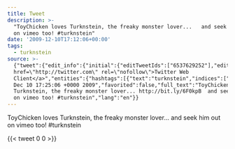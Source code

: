 ```yaml
---
title: Tweet
description: >-
  "ToyChicken loves Turknstein, the freaky monster lover...   and seek him out
  on vimeo too! #turknstein"
date: '2009-12-10T17:12:06+00:00'
tags:
  - turknstein
source: >-
  {"tweet":{"edit_info":{"initial":{"editTweetIds":["6537629252"],"editableUntil":"2009-12-10T18:25:06.000Z","editsRemaining":"5","isEditEligible":true}},"retweeted":false,"source":"<a
  href=\"http://twitter.com\" rel=\"nofollow\">Twitter Web
  Client</a>","entities":{"hashtags":[{"text":"turknstein","indices":["110","121"]}],"symbols":[],"user_mentions":[],"urls":[]},"display_text_range":["0","121"],"favorite_count":"0","id_str":"6537629252","truncated":false,"retweet_count":"0","id":"6537629252","created_at":"Thu
  Dec 10 17:25:06 +0000 2009","favorited":false,"full_text":"ToyChicken loves
  Turknstein, the freaky monster lover... http://bit.ly/6F0kpB  and seek him out
  on vimeo too! #turknstein","lang":"en"}}
---
```

ToyChicken loves Turknstein, the freaky monster lover...   and seek him out on vimeo too! #turknstein
    
{{< tweet 0 0 >}}
    
